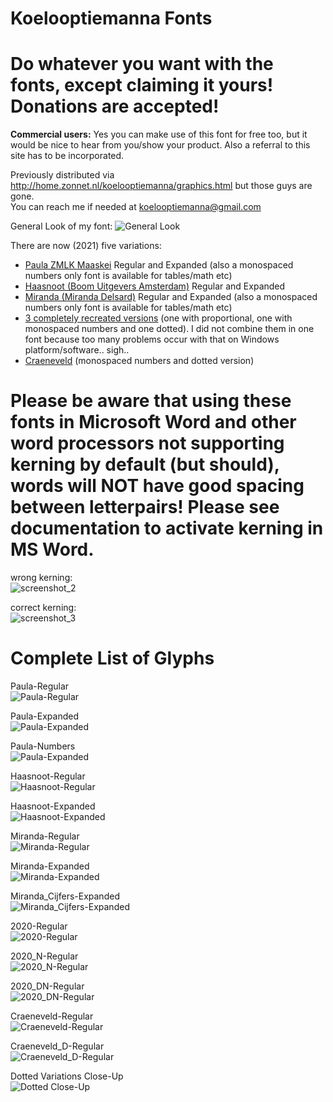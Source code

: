 # Koelooptiemanna Fonts
# Do whatever you want with the fonts, except claiming it yours! **Donations are accepted!**  
**Commercial users:** Yes you can make use of this font for free too, but it would be nice to hear from you/show your product. Also a referral to this site has to be incorporated.


Previously distributed via http://home.zonnet.nl/koelooptiemanna/graphics.html
but those guys are gone.  
You can reach me if needed at koelooptiemanna@gmail.com  

General Look of my font:
![General Look](/images/general_look.jpg?raw=true "General Look")


There are now (2021) five variations:
- [Paula ZMLK Maaskei](/Generated_Fonts/SchoolKX_2018_Paula.zip) Regular and Expanded (also a monospaced numbers only font is available for tables/math etc)
- [Haasnoot (Boom Uitgevers Amsterdam)](/Generated_Fonts/SchoolKX_Haasnoot.zip) Regular and Expanded
- [Miranda (Miranda Delsard)](/Generated_Fonts/SchoolKX_Miranda.zip) Regular and Expanded (also a monospaced numbers only font is available for tables/math etc)
- [3 completely recreated versions](/Generated_Fonts/SchoolKX_2020.zip) (one with proportional, one with monospaced numbers and one dotted). I did not combine them in one font because too many problems occur with that on Windows platform/software.. sigh..
- [Craeneveld](/Generated_Fonts/SchoolKX_Craeneveld.zip) (monospaced numbers and dotted version)


# Please be aware that using these fonts in Microsoft Word and other word processors not supporting kerning by default (but should), words will NOT have good spacing between letterpairs! Please see documentation to activate kerning in MS Word.
wrong kerning:  
![screenshot_2](/images/fout.jpg?raw=true "Wrong Kerning (MS Word)")

correct kerning:  
![screenshot_3](/images/goed.jpg?raw=true "Correct Kerning (Adobe Illustrator/MS Word with kerning on)")


# Complete List of Glyphs
Paula-Regular  
![Paula-Regular](/images/Paula-Regular.jpg?raw=true "Paula Regular")

Paula-Expanded  
![Paula-Expanded](/images/Paula-Expanded.jpg?raw=true "Paula Expanded")

Paula-Numbers  
![Paula-Expanded](/images/Paula-Expanded.jpg?raw=true "Paula Expanded")


Haasnoot-Regular  
![Haasnoot-Regular](/images/Haasnoot-Regular.jpg?raw=true "Haasnoot Regular")

Haasnoot-Expanded  
![Haasnoot-Expanded](/images/Haasnoot-Expanded.jpg?raw=true "Haasnoot Expanded")


Miranda-Regular  
![Miranda-Regular](/images/Miranda-Regular.jpg?raw=true "Miranda Regular")

Miranda-Expanded  
![Miranda-Expanded](/images/Miranda-Expanded.jpg?raw=true "Miranda Expanded")

Miranda_Cijfers-Expanded  
![Miranda_Cijfers-Expanded](/images/Miranda_Cijfers-Expanded.jpg?raw=true "Miranda_Cijfers Expanded")


2020-Regular  
![2020-Regular](/images/2020-Regular.jpg?raw=true "2020 Regular")

2020_N-Regular  
![2020_N-Regular](/images/2020_N-Regular.jpg?raw=true "2020_N Regular")

2020_DN-Regular  
![2020_DN-Regular](/images/2020_DN-Regular.jpg?raw=true "2020_N Dotted Regular")


Craeneveld-Regular  
![Craeneveld-Regular](/images/Craeneveld-Regular.jpg?raw=true "Craeneveld Regular")

Craeneveld_D-Regular  
![Craeneveld_D-Regular](/images/Craeneveld_D-Regular.jpg?raw=true "Craeneveld Dotted Regular")


Dotted Variations Close-Up  
![Dotted Close-Up](/images/dotted_close-up.jpg?raw=true "Dotted Close-Up")
